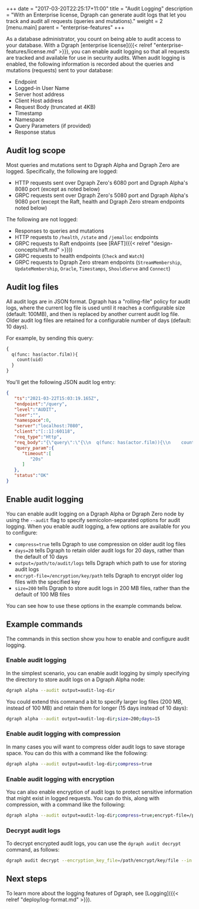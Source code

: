 +++
date = "2017-03-20T22:25:17+11:00"
title = "Audit Logging"
description = "With an Enterprise license, Dgraph can generate audit logs that let you track and audit all requests (queries and mutations)."
weight = 2
[menu.main]
    parent = "enterprise-features"
+++

As a database administrator, you count on being able to audit access to your
database. With a Dgraph 
[enterprise license]({{< relref "enterprise-features/license.md" >}}), you can
enable audit logging so that all requests are tracked and available for use in
security audits. When audit logging is enabled, the following information is
recorded about the queries and mutations (requests) sent to your database:

* Endpoint
* Logged-in User Name
* Server host address
* Client Host address
* Request Body (truncated at 4KB)
* Timestamp
* Namespace
* Query Parameters (if provided)
* Response status

## Audit log scope

Most queries and mutations sent to Dgraph Alpha and Dgraph Zero are logged.
Specifically, the following are logged:

* HTTP requests sent over Dgraph Zero's 6080 port and Dgraph Alpha's 8080 port (except as noted below)
* GRPC requests sent over Dgraph Zero's 5080 port and Dgraph Alpha's 9080 port (except the Raft, health and Dgraph Zero stream endpoints noted below)

The following are not logged:

* Responses to queries and mutations
* HTTP requests to `/health`, `/state` and `/jemalloc` endpoints
* GRPC requests to Raft endpoints (see [RAFT]({{< relref "design-concepts/raft.md" >}}))
* GRPC requests to health endpoints (`Check` and `Watch`)
* GRPC requests to Dgraph Zero stream endpoints (`StreamMembership`, `UpdateMembership`, `Oracle`, `Timestamps`, `ShouldServe` and `Connect`)
<!-- We don't have any docs to link to for the endpoints described in the last two bullets. TBD fix this so we are't referencing something not described elsewhere -->

## Audit log files

All audit logs are in JSON format. Dgraph has a "rolling-file" policy for audit
logs, where the current log file is used until it reaches a configurable size
(default: 100MB), and then is replaced by another current audit log file. Older
audit log files are retained for a configurable number of days (default: 10 days).


For example, by sending this query:

```graphql
{
  q(func: has(actor.film)){
    count(uid)
  }
}
```

You'll get the following JSON audit log entry:

```json
{
   "ts":"2021-03-22T15:03:19.165Z",
   "endpoint":"/query",
   "level":"AUDIT",
   "user":"",
   "namespace":0,
   "server":"localhost:7080",
   "client":"[::1]:60118",
   "req_type":"Http",
   "req_body":"{\"query\":\"{\\n  q(func: has(actor.film)){\\n    count(uid)\\n  }\\n}\",\"variables\":{}}",
   "query_param":{
      "timeout":[
         "20s"
      ]
   },
   "status":"OK"
}
```

## Enable audit logging

You can enable audit logging on a Dgraph Alpha or Dgraph Zero node by using the
`--audit` flag to specify semicolon-separated options for audit logging. When
you enable audit logging, a few options are available for you to configure:

* `compress=true` tells Dgraph to use compression on older audit log files
* `days=20` tells Dgraph to retain older audit logs for 20 days, rather than the
default of 10 days
* `output=/path/to/audit/logs` tells Dgraph which path to use for storing audit logs
* `encrypt-file=/encryption/key/path` tells Dgraph to encrypt older log files
 with the specified key
* `size=200` tells Dgraph to store audit logs in 200 MB files,  rather than the
default of 100 MB files

You can see how to use these options in the example commands below.

## Example commands

The commands in this section show you how to enable and configure audit logging.

### Enable audit logging

In the simplest scenario, you can enable audit logging by simply specifying the 
directory to store audit logs on a Dgraph Alpha node:

```bash
dgraph alpha --audit output=audit-log-dir
```

You could extend this command a bit to specify larger log files (200 MB, instead
of 100 MB) and retain them for longer (15 days instead of 10 days):

```bash
dgraph alpha --audit output=audit-log-dir;size=200;days=15
```

### Enable audit logging with compression

In many cases you will want to compress older audit logs to save storage space.
You can do this with a command like the following:

```bash
dgraph alpha --audit output=audit-log-dir;compress=true
```

### Enable audit logging with encryption

You can also enable encryption of audit logs to protect sensitive information that
might exist in logged requests. You can do this, along with compression, with a
command like the following:

```bash
dgraph alpha --audit output=audit-log-dir;compress=true;encrypt-file=/path/to/encrypt/key/file
```

### Decrypt audit logs

To decrypt encrypted audit logs, you can use the `dgraph audit decrypt` command,
as follows:

```bash
dgraph audit decrypt --encryption_key_file=/path/encrypt/key/file --in /path/to/encrypted/log/file --out /path/to/output/file
```

## Next steps

To learn more about the logging features of Dgraph, see [Logging]({{< relref "deploy/log-format.md" >}}).

